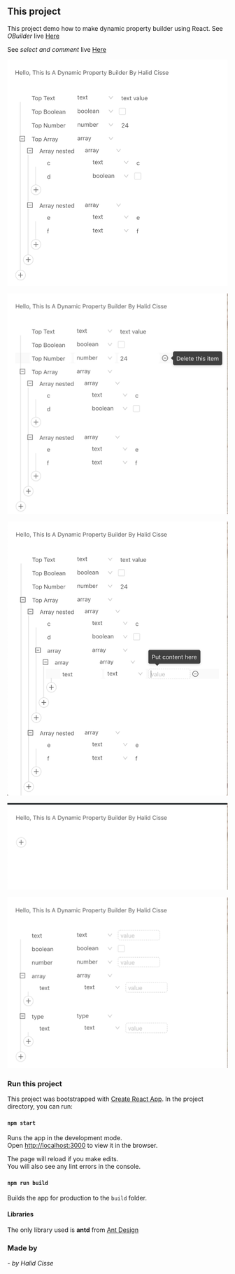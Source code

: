 
## This project

This project demo how to make dynamic property builder using React.
See *OBuilder* live [Here](https://OBuilder.netlify.app/)

See *select and comment* live [Here](https://select-and-commen.netlify.app/)

![Screen shoot](https://github.com/HalidCisse/ObjectBuilder/raw/master/public/screenshot/1.png)

![Screen shoot](https://github.com/HalidCisse/ObjectBuilder/raw/master/public/screenshot/2.png)

![Screen shoot](https://github.com/HalidCisse/ObjectBuilder/raw/master/public/screenshot/3.png)

![Screen shoot](https://github.com/HalidCisse/ObjectBuilder/raw/master/public/screenshot/4.png)

![Screen shoot](https://github.com/HalidCisse/ObjectBuilder/raw/master/public/screenshot/5.png)

### Run this project

This project was bootstrapped with [Create React App](https://github.com/facebook/create-react-app).
In the project directory, you can run:

#### `npm start`

Runs the app in the development mode.<br>
Open [http://localhost:3000](http://localhost:3000) to view it in the browser.

The page will reload if you make edits.<br>
You will also see any lint errors in the console.

#### `npm run build`

Builds the app for production to the `build` folder.<br>

#### Libraries

The only library used is **antd** from  [Ant Design](https://ant.design/components/tree/)


### Made by

_- by Halid Cisse_
